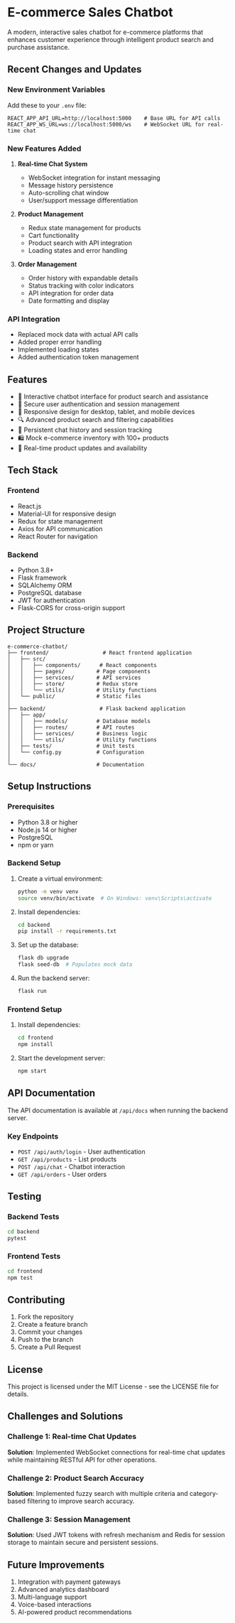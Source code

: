 # E-commerce Sales Chatbot

A modern, interactive sales chatbot for e-commerce platforms that enhances customer experience through intelligent product search and purchase assistance.

## Recent Changes and Updates

### New Environment Variables
Add these to your `.env` file:
```
REACT_APP_API_URL=http://localhost:5000    # Base URL for API calls
REACT_APP_WS_URL=ws://localhost:5000/ws    # WebSocket URL for real-time chat
```

### New Features Added
1. **Real-time Chat System**
   - WebSocket integration for instant messaging
   - Message history persistence
   - Auto-scrolling chat window
   - User/support message differentiation

2. **Product Management**
   - Redux state management for products
   - Cart functionality
   - Product search with API integration
   - Loading states and error handling

3. **Order Management**
   - Order history with expandable details
   - Status tracking with color indicators
   - API integration for order data
   - Date formatting and display

### API Integration
- Replaced mock data with actual API calls
- Added proper error handling
- Implemented loading states
- Added authentication token management

## Features

- 🤖 Interactive chatbot interface for product search and assistance
- 🔐 Secure user authentication and session management
- 📱 Responsive design for desktop, tablet, and mobile devices
- 🔍 Advanced product search and filtering capabilities
- 💾 Persistent chat history and session tracking
- 🛍️ Mock e-commerce inventory with 100+ products
- 🔄 Real-time product updates and availability

## Tech Stack

### Frontend
- React.js
- Material-UI for responsive design
- Redux for state management
- Axios for API communication
- React Router for navigation

### Backend
- Python 3.8+
- Flask framework
- SQLAlchemy ORM
- PostgreSQL database
- JWT for authentication
- Flask-CORS for cross-origin support

## Project Structure

```
e-commerce-chatbot/
├── frontend/                 # React frontend application
│   ├── src/
│   │   ├── components/      # React components
│   │   ├── pages/          # Page components
│   │   ├── services/       # API services
│   │   ├── store/          # Redux store
│   │   └── utils/          # Utility functions
│   └── public/             # Static files
│
├── backend/                 # Flask backend application
│   ├── app/
│   │   ├── models/         # Database models
│   │   ├── routes/         # API routes
│   │   ├── services/       # Business logic
│   │   └── utils/          # Utility functions
│   ├── tests/              # Unit tests
│   └── config.py           # Configuration
│
└── docs/                   # Documentation
```

## Setup Instructions

### Prerequisites
- Python 3.8 or higher
- Node.js 14 or higher
- PostgreSQL
- npm or yarn

### Backend Setup
1. Create a virtual environment:
   ```bash
   python -m venv venv
   source venv/bin/activate  # On Windows: venv\Scripts\activate
   ```

2. Install dependencies:
   ```bash
   cd backend
   pip install -r requirements.txt
   ```

3. Set up the database:
   ```bash
   flask db upgrade
   flask seed-db  # Populates mock data
   ```

4. Run the backend server:
   ```bash
   flask run
   ```

### Frontend Setup
1. Install dependencies:
   ```bash
   cd frontend
   npm install
   ```

2. Start the development server:
   ```bash
   npm start
   ```

## API Documentation

The API documentation is available at `/api/docs` when running the backend server.

### Key Endpoints
- `POST /api/auth/login` - User authentication
- `GET /api/products` - List products
- `POST /api/chat` - Chatbot interaction
- `GET /api/orders` - User orders

## Testing

### Backend Tests
```bash
cd backend
pytest
```

### Frontend Tests
```bash
cd frontend
npm test
```

## Contributing

1. Fork the repository
2. Create a feature branch
3. Commit your changes
4. Push to the branch
5. Create a Pull Request

## License

This project is licensed under the MIT License - see the LICENSE file for details.

## Challenges and Solutions

### Challenge 1: Real-time Chat Updates
**Solution**: Implemented WebSocket connections for real-time chat updates while maintaining RESTful API for other operations.

### Challenge 2: Product Search Accuracy
**Solution**: Implemented fuzzy search with multiple criteria and category-based filtering to improve search accuracy.

### Challenge 3: Session Management
**Solution**: Used JWT tokens with refresh mechanism and Redis for session storage to maintain secure and persistent sessions.

## Future Improvements

1. Integration with payment gateways
2. Advanced analytics dashboard
3. Multi-language support
4. Voice-based interactions
5. AI-powered product recommendations 